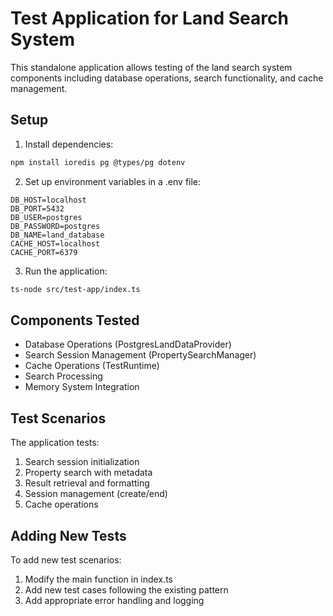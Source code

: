 # Test Application for Land Search System

This standalone application allows testing of the land search system components including database operations, search functionality, and cache management.

## Setup

1. Install dependencies:
```bash
npm install ioredis pg @types/pg dotenv
```

2. Set up environment variables in a .env file:
```env
DB_HOST=localhost
DB_PORT=5432
DB_USER=postgres
DB_PASSWORD=postgres
DB_NAME=land_database
CACHE_HOST=localhost
CACHE_PORT=6379
```

3. Run the application:
```bash
ts-node src/test-app/index.ts
```

## Components Tested

- Database Operations (PostgresLandDataProvider)
- Search Session Management (PropertySearchManager)
- Cache Operations (TestRuntime)
- Search Processing
- Memory System Integration

## Test Scenarios

The application tests:
1. Search session initialization
2. Property search with metadata
3. Result retrieval and formatting
4. Session management (create/end)
5. Cache operations

## Adding New Tests

To add new test scenarios:
1. Modify the main function in index.ts
2. Add new test cases following the existing pattern
3. Add appropriate error handling and logging
